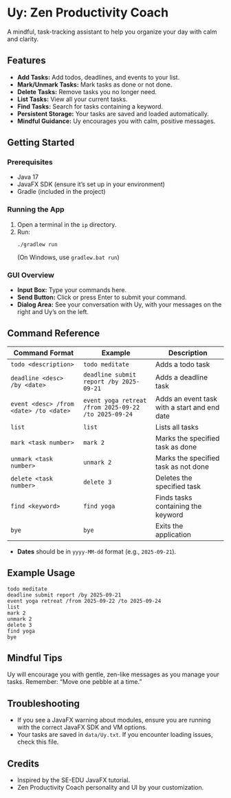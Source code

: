 <!-- GENERATED WITH THE HELP OF COPILOT -->
# Uy: Zen Productivity Coach

A mindful, task-tracking assistant to help you organize your day with calm and clarity.

## Features

- **Add Tasks:** Add todos, deadlines, and events to your list.
- **Mark/Unmark Tasks:** Mark tasks as done or not done.
- **Delete Tasks:** Remove tasks you no longer need.
- **List Tasks:** View all your current tasks.
- **Find Tasks:** Search for tasks containing a keyword.
- **Persistent Storage:** Your tasks are saved and loaded automatically.
- **Mindful Guidance:** Uy encourages you with calm, positive messages.

## Getting Started

### Prerequisites

- Java 17
- JavaFX SDK (ensure it’s set up in your environment)
- Gradle (included in the project)

### Running the App

1. Open a terminal in the `ip` directory.
2. Run:
   ```
   ./gradlew run
   ```
   (On Windows, use `gradlew.bat run`)

### GUI Overview

- **Input Box:** Type your commands here.
- **Send Button:** Click or press Enter to submit your command.
- **Dialog Area:** See your conversation with Uy, with your messages on the right and Uy’s on the left.

## Command Reference

| Command Format                         | Example                                              | Description                                  |
| -------------------------------------- | ---------------------------------------------------- | -------------------------------------------- |
| `todo <description>`                   | `todo meditate`                                      | Adds a todo task                             |
| `deadline <desc> /by <date>`           | `deadline submit report /by 2025-09-21`              | Adds a deadline task                         |
| `event <desc> /from <date> /to <date>` | `event yoga retreat /from 2025-09-22 /to 2025-09-24` | Adds an event task with a start and end date |
| `list`                                 | `list`                                               | Lists all tasks                              |
| `mark <task number>`                   | `mark 2`                                             | Marks the specified task as done             |
| `unmark <task number>`                 | `unmark 2`                                           | Marks the specified task as not done         |
| `delete <task number>`                 | `delete 3`                                           | Deletes the specified task                   |
| `find <keyword>`                       | `find yoga`                                          | Finds tasks containing the keyword           |
| `bye`                                  | `bye`                                                | Exits the application                        |

- **Dates** should be in `yyyy-MM-dd` format (e.g., `2025-09-21`).

## Example Usage

```
todo meditate
deadline submit report /by 2025-09-21
event yoga retreat /from 2025-09-22 /to 2025-09-24
list
mark 2
unmark 2
delete 3
find yoga
bye
```

## Mindful Tips

Uy will encourage you with gentle, zen-like messages as you manage your tasks. Remember: “Move one pebble at a time.”

## Troubleshooting

- If you see a JavaFX warning about modules, ensure you are running with the correct JavaFX SDK and VM options.
- Your tasks are saved in `data/Uy.txt`. If you encounter loading issues, check this file.

## Credits

- Inspired by the SE-EDU JavaFX tutorial.
- Zen Productivity Coach personality and UI by your customization.
